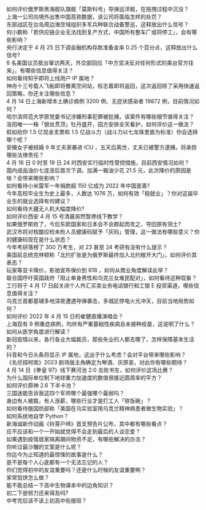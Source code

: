 如何评价俄罗斯黑海舰队旗舰「莫斯科号」导弹巡洋舰，在拖拽过程中沉没？  
上海一公司向境外出售中国高铁数据，该公司将面临怎样的处罚？  
东部战区在台岛周边海空域组织多军兵种联合战备警巡，这释放出什么信号？  
何小鹏称「若供应链企业无法找到复产方式，中国所有整车厂或将停工」，会有哪些影响？  
央行决定于 4 月 25 日下调金融机构存款准备金率 0.25 个百分点，这释放出什么信号?  
6 名美国议员抵台窜访两天，外交部回应「中方坚决反对任何形式的美台官方往来」，有哪些信息值得关注？  
如何看待知乎即将上线用户 IP 属地？  
神舟十三号载人飞船即将撤离空间站，标志着即将返回，这次返回除了采用快速返回策略，你还关注哪些信息？  
4 月 14 日上海新增本土确诊病例 3200 例、无症状感染者 19872 例，目前情况如何？  
哈尔滨师范大学原党委书记涉嫌刑事犯罪被批捕，该案件有哪些细节值得关注？  
洛阳唯一一株「银丝贯顶」牡丹盛开，园方安排全天看护，如何评价这一做法？  
假如给你 1.5 亿现金支票和 1.5 亿战斗力（战斗力以七龙珠里面为标准）你会选择哪个呢？  
安徽女子被结婚 9 年丈夫家暴进 ICU ，五天后离世，丈夫已被警方逮捕，将承担哪些法律责任？  
4 月 16 日 0 时至 19 日 24 时西安实行临时性管控措施，目前西安情况如何？  
国内成品油价七连涨后首次下调，加满一箱油少花 21.5 元，此次降价的原因是啥？会带来哪些影响？  
如何看待小米雷军一年捐款超 150 亿成为 2022 年中国首善?  
今年高校毕业生为史上最多，人数达 1076 万，如何有效「稳就业」？你对这届毕业生的就业选择有何建议？  
如何看待大疆无人机大幅度降价?  
如何评价西安 4 月 15 号清晨突然暂停线下教学？  
如果俄罗斯败了，今后东欧国家和日本会不会群起而攻之，夺回原有领土?  
武汉市将对核酸应检未检人员健康码赋予「灰码」管理，这一做法有哪些意义？你的健康码现在是什么状态？  
今年考研落榜了 300 万考生，对 23 甚至 24 考研有没有什么提示？  
美国前总统克林顿称「北约扩张是为俄罗斯最终加入北约敞开大门」，如何评价其表态？  
玩家等显卡降价，影驰宣布保价到 618 ，如何从商业角度解读此举？  
联合国呼吁英国政府「阻止单身男性和乌克兰女难民配对」，如何看待这种现象？  
工行将于 4 月 17 日起关闭个人外汇买卖业务电话银行和工银 E 投资渠道，哪些信息值得关注？  
乌克兰首都基辅多地深夜遭遇导弹袭击，多城区停电火光冲天，目前当地局势如何？  
如何评价 2022 年 4 月 15 日的崔健直播演唱会？  
上海现有 9 例重症病例，均伴有严重基础性疾病且未接种疫苗，这说明了什么？如何从医学角度进行解读？  
新冠疫情以来，各行各业大幅裁员，那些失业的人都去哪了，怎样保障基本生活的？  
抖音和今日头条将显示 IP 属地，这出于什么考虑？会对平台带来哪些影响？  
《名侦探柯南》2023 剧场版主角确定为琴酒、灰原哀，对此你有哪些期待？  
4 月 14 日《拳皇 97》线下赛河池 2:0 击败书生，如何评价这场比赛？  
为什么国际单位制下地球重力加速度的数值很接近圆周率的平方？  
如何评价原神 2.6 下半卡池？  
三国迷能告诉我这四个军师哪个最强哪个最弱吗？  
身边有人被裁，有人涨薪，哪些行业才是打工人「铁饭碗」？  
如何看待俄国防部称「美国在乌实验室用乌克兰精神病患者做生物实验」？  
如何系统地自学 Python？  
新海诚新作动画《铃芽户缔》首支预告片公布，其中都有哪些看点？  
应不应该和一个一开始就觉得不会走到最后的人谈恋爱？  
如果遇到疫情居家隔离期间物资不足，有哪些解决的办法？  
你听过最沙雕的文案是什么呢？  
你迄今为止知道的最惊悚的故事是什么？  
是不是每个人心底都有一个无法忘记的人？  
你们觉得初中的友谊重要吗？还是什么时候的友谊重要啊？  
家常馅饼怎么做？  
能不能总结一下高中生物课本中的边角知识？  
初二下册努力还来得及吗?  
中考完后该不该上初高中衔接班？  

